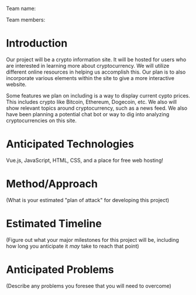 Team name:

Team members:

# Introduction

Our project will be a crypto information site. It will be hosted for users who are interested in learning more about cryptocurrency. We will utilize different online resources in helping us accomplish this. Our plan is to also incorporate various elements within the site to give a more interactive website.

Some features we plan on including is a way to display current cypto prices. This includes crypto like Bitcoin, Ethereum, Dogecoin, etc. We also will show relevant topics around cryptocurrency, such as a news feed. We also have been planning a potential chat bot or way to dig into analyzing cryptocurrencies on this site.

# Anticipated Technologies

Vue.js, JavaScript, HTML, CSS, and a place for free web hosting!

# Method/Approach

(What is your estimated "plan of attack" for developing this project)

# Estimated Timeline

(Figure out what your major milestones for this project will be, including how long you anticipate it *may* take to reach that point)

# Anticipated Problems

(Describe any problems you foresee that you will need to overcome)
